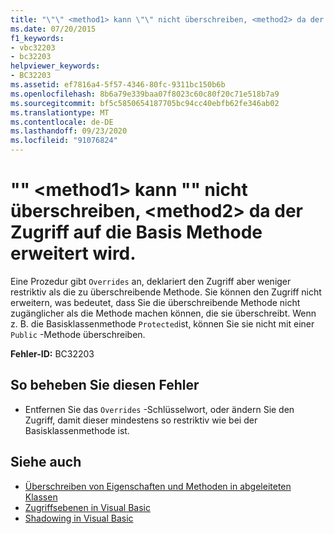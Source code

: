 ```yaml
---
title: "\"\" <method1> kann \"\" nicht überschreiben, <method2> da der Zugriff auf die Basis Methode erweitert wird."
ms.date: 07/20/2015
f1_keywords:
- vbc32203
- bc32203
helpviewer_keywords:
- BC32203
ms.assetid: ef7816a4-5f57-4346-80fc-9311bc150b6b
ms.openlocfilehash: 8b6a79e339baa07f8023c60c80f20c71e518b7a9
ms.sourcegitcommit: bf5c5850654187705bc94cc40ebfb62fe346ab02
ms.translationtype: MT
ms.contentlocale: de-DE
ms.lasthandoff: 09/23/2020
ms.locfileid: "91076824"
---
```

# <a name="method1-cannot-override-method2-because-it-expands-the-access-of-the-base-method"></a>"" \<method1> kann "" nicht überschreiben, \<method2> da der Zugriff auf die Basis Methode erweitert wird.

Eine Prozedur gibt `Overrides` an, deklariert den Zugriff aber weniger restriktiv als die zu überschreibende Methode. Sie können den Zugriff nicht erweitern, was bedeutet, dass Sie die überschreibende Methode nicht zugänglicher als die Methode machen können, die sie überschreibt. Wenn z. B. die Basisklassenmethode `Protected`ist, können Sie sie nicht mit einer `Public` -Methode überschreiben.  
  
 **Fehler-ID:** BC32203  
  
## <a name="to-correct-this-error"></a>So beheben Sie diesen Fehler  
  
- Entfernen Sie das `Overrides` -Schlüsselwort, oder ändern Sie den Zugriff, damit dieser mindestens so restriktiv wie bei der Basisklassenmethode ist.  
  
## <a name="see-also"></a>Siehe auch

- [Überschreiben von Eigenschaften und Methoden in abgeleiteten Klassen](../programming-guide/language-features/objects-and-classes/inheritance-basics.md#overriding-properties-and-methods-in-derived-classes)
- [Zugriffsebenen in Visual Basic](../programming-guide/language-features/declared-elements/access-levels.md)
- [Shadowing in Visual Basic](../programming-guide/language-features/declared-elements/shadowing.md)
